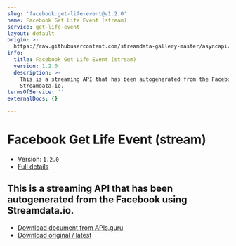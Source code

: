 ```yaml
---
slug: 'facebook:get-life-event@v1.2.0'
name: Facebook Get Life Event (stream)
service: get-life-event
layout: default
origin: >-
  https://raw.githubusercontent.com/streamdata-gallery-master/asyncapi/master/_listings/facebook/facebook-get-life-event-stream-async.md
info:
  title: Facebook Get Life Event (stream)
  version: 1.2.0
  description: >-
    This is a streaming API that has been autogenerated from the Facebook using
    Streamdata.io.
termsOfService: ''
externalDocs: {}

---
```

# Facebook Get Life Event (stream)

* Version: `1.2.0`
* [Full details](../html/facebook:get-life-event@v1.2.0.html)




## This is a streaming API that has been autogenerated from the Facebook using Streamdata.io.



* [Download document from APIs.guru](https://raw.githubusercontent.com/APIs-guru/asyncapi-directory/master/docs/APIs/facebook%3Aget-life-event%40v1.2.0.yaml)
* [Download original / latest](https://raw.githubusercontent.com/streamdata-gallery-master/asyncapi/master/_listings/facebook/facebook-get-life-event-stream-async.md)

<script type="application/ld+json">
{
  "@context": "http://schema.org/",
  "@type": "WebAPI",
  "description": "This is a streaming API that has been autogenerated from the Facebook using Streamdata.io.",
  "documentation": "",

  "name": "Facebook Get Life Event (stream)"
}
</script>
